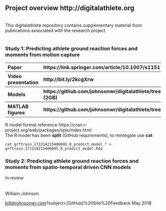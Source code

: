 <!---
  ---
  --- 1. Filename, Creation-Date
  ---      digitalathlete/README.md, 22may2018
  ---
  --- 2. Original-Author, Email-Address
  ---      Copyright (c) MMXVIII
  ---      William JOHNSON, bill@johnsonwr.com
  ---
  --- 3. Last-Updated-By, Email-Address
  ---      William JOHNSON, bill@johnsonwr.com
  ---
  --- 4. Notes
  ---      https://guides.github.com/features/mastering-markdown/
  ---      https://github.com/adam-p/markdown-here/wiki/Markdown-Cheatsheet
  ---
  --- 5. Modification-History
  ---      Build Author Date      Change
  ---      n/a   wrj    22may2018 alpha release 
  --->

<h2>Project overview http://digitalathlete.org</h2>
<br>
This digitalathlete repository contains supplementary material from publications associated with the research project<br>
<br>
<h3>Study 1: Predicting athlete ground reaction forces and moments from motion capture</h3>
<table>
<tr><th align="left">Paper</th><th align="left">https://link.springer.com/article/10.1007/s11517-018-1802-7</th></tr>
<tr><th align="left">Video presentation</th><th align="left">http://bit.ly/2kcgXrw</th></tr>
<tr><th align="left">Models</th><th align="left">https://github.com/johnsonwr/digitalathlete/tree/master/study1/models (2GB)</th></tr>
<tr><th align="left">MATLAB figures</th><th align="left">https://github.com/johnsonwr/digitalathlete/tree/master/study1/figures</th></tr>
</table>
R model format reference https://cran.r-project.org/web/packages/spls/index.html<br>
The R model has been <b>split</b> (GitHub requirements), to reintegate use <b>cat</b><br>

```
cat grftrain_171214215406095_R_predict_model_* > grftrain_171214215406095_R_predict_model.Rda
```

<h3>Study 2: Predicting athlete ground reaction forces and moments from spatio-temporal driven
CNN models</h3>
<i>In review</i><br><br>
<br>
William Johnson<br>

bill@johnsonwr.com?subject=[GitHub]%20Site%20Feedback
May 2018<br>
